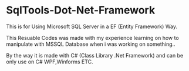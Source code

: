 # SqlTools-Dot-Net-Framework

This is for Using Microsoft SQL Server in a EF (Entity Framework) Way.

This Resuable Codes was made with my experience learning on how to manipulate with MSSQL Database when i was working on something..

By the way it is made with C# (Class Library .Net Framework) and can be only use on C# WPF,Winforms ETC.
